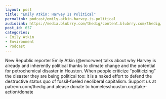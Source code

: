 ```yaml
---
layout: post
title: "Emily Atkin: Harvey Is Political"
permalink: podcast/emily-atkin-harvey-is-political
audiolink: https://media.blubrry.com/thedig/content.blubrry.com/thedig/The_Dig_-_EP_44_-_Atkin.mp3
post_id: 657
categories: 
- Emily Atkin
- Environment
- Podcast
---
```


New Republic reporter Emily Atkin (@emorwee) talks about why Harvey is already and inherently political thanks to climate change and the potential for petrochemical disaster in Houston. When people criticize “politicizing” the disaster they are being political too: it is a naked effort to defend the destructive status quo of fossil-fueled neoliberal capitalism. Support us at patreon.com/thedig and please donate to homelesshouston.org/take-action/donate